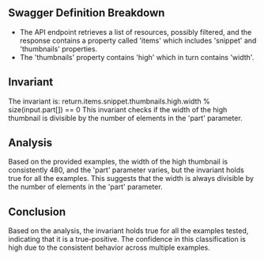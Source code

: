 ## Swagger Definition Breakdown
- The API endpoint retrieves a list of resources, possibly filtered, and the response contains a property called 'items' which includes 'snippet' and 'thumbnails' properties.
- The 'thumbnails' property contains 'high' which in turn contains 'width'.

## Invariant
The invariant is: return.items.snippet.thumbnails.high.width % size(input.part[]) == 0
This invariant checks if the width of the high thumbnail is divisible by the number of elements in the 'part' parameter.

## Analysis
Based on the provided examples, the width of the high thumbnail is consistently 480, and the 'part' parameter varies, but the invariant holds true for all the examples. This suggests that the width is always divisible by the number of elements in the 'part' parameter.

## Conclusion
Based on the analysis, the invariant holds true for all the examples tested, indicating that it is a true-positive. The confidence in this classification is high due to the consistent behavior across multiple examples.
